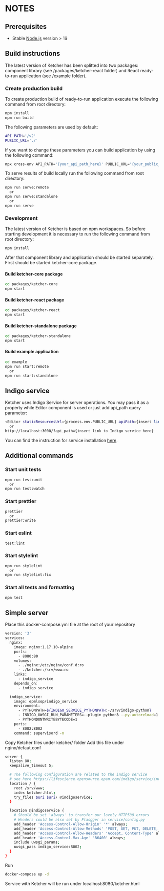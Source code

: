 # NOTES

## Prerequisites

- Stable [Node.js](https://nodejs.org) version > 16

## Build instructions

The latest version of Ketcher has been splitted into two packages: component library (see /packages/ketcher-react folder) and React ready-to-run application (see /example folder).

### Create production build

To create production build of ready-to-run application execute the following command from root directory:

```sh
npm install
npm run build
```

The following parameters are used by default:

```sh
API_PATH='/v2'
PUBLIC_URL='./'
```

If you want to change these parameters you can build application by using the following command:

```sh
npx cross-env API_PATH='{your_api_path_here}' PUBLIC_URL='{your_public_url_here}' npm run build
```

To serve results of build locally run the following command from root directory:

```sh
npm run serve:remote
  or
npm run serve:standalone
  or
npm run serve
```

### Development

The latest version of Ketcher is based on npm workspaces. So before starting development it is necessary to run the following command from root directory:

```sh
npm install
```

After that component library and application should be started separately. First should be started ketcher-core package.

#### Build ketcher-core package

```sh
cd packages/ketcher-core
npm start
```

#### Build ketcher-react package

```sh
cd packages/ketcher-react
npm start
```

#### Build ketcher-standalone package

```sh
cd packages/ketcher-standalone
npm start
```

#### Build example application

```sh
cd example
npm run start:remote
  or
npm run start:standalone
```

## Indigo service

Ketcher uses Indigo Service for server operations.
You may pass it as a property while Editor component is used or just add api_path query parameter:

```sh
<Editor staticResourcesUrl={process.env.PUBLIC_URL} apiPath={insert link to Indigo service here} />
  or
http://localhost:3000/?api_path={insert link to Indigo service here}
```

You can find the instruction for service installation
[here](http://lifescience.opensource.epam.com/indigo/service/index.html).

## Additional commands

### Start unit tests

```sh
npm run test:unit
  or
npm run test:watch
```

### Start prettier

```sh
prettier
  or
prettier:write
```

### Start eslint

```sh
test:lint
```

### Start stylelint

```sh
npm run stylelint
  or
npm run stylelint:fix
```

### Start all tests and formatting

```sh
npm test
```

## Simple server

Place this docker-compose.yml file at the root of your repository

```sh
version: '3'
services:
  nginx:
    image: nginx:1.17.10-alpine
    ports:
      - 8080:80
    volumes:
      - ./nginx:/etc/nginx/conf.d:ro
      - ./ketcher:/srv/www:ro
    links:
      - indigo_service
    depends_on:
      - indigo_service

  indigo_service:
    image: epmlsop/indigo_service
    environment:
      - PYTHONPATH=${INDIGO_SERVICE_PYTHONPATH:-/srv/indigo-python}
      - INDIGO_UWSGI_RUN_PARAMETERS=--plugin python3 --py-autoreload=1
      - PYTHONDONTWRITEBYTECODE=1
    ports:
      - 8002:8002
    command: supervisord -n
```

Copy Ketcher files under ketcher/ folder
Add this file under nginx/defaut.conf

```sh
server {
  listen 80;
  keepalive_timeout 5;

  # The following configuration are related to the indigo service
  # see here https://lifescience.opensource.epam.com/indigo/service/index.html
  location / {
    root /srv/www;
    index ketcher.html;
    try_files $uri $uri/ @indigoservice;
  }

  location @indigoservice {
    # Should be set 'always' to transfer our lovely HTTP500 errors
    # Headers could be also set by Flasgger in service/config.py
    add_header 'Access-Control-Allow-Origin' '*' always;
    add_header 'Access-Control-Allow-Methods' 'POST, GET, PUT, DELETE, OPTIONS' always;
    add_header 'Access-Control-Allow-Headers' 'Accept, Content-Type' always;
    add_header 'Access-Control-Max-Age' '86400' always;
    include uwsgi_params;
    uwsgi_pass indigo_service:8002;
  }
}
```

Run

```sh
docker-compose up -d
```

Service with Ketcher will be run under localhost:8080/ketcher.html
